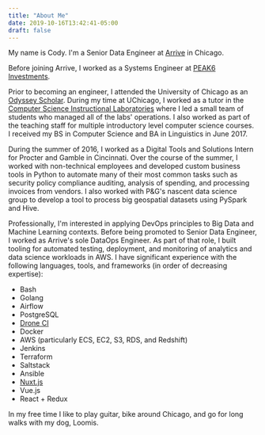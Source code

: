 ```yaml
---
title: "About Me"
date: 2019-10-16T13:42:41-05:00
draft: false
---
```

My name is Cody. I'm a Senior Data Engineer at [Arrive](https://www.arrive.com/) in Chicago.

Before joining Arrive, I worked as a Systems Engineer at [PEAK6 Investments](https://www.peak6.com/).

Prior to becoming an engineer, I attended the University of Chicago as an  [Odyssey Scholar](https://odyssey.uchicago.edu/). During my time at UChicago, I worked as a tutor in the [Computer Science Instructional Laboratories](https://csil.cs.uchicago.edu/) where I led a small team of students who managed all of the labs' operations. I also worked as part of the teaching staff for multiple introductory level computer science courses. I received my BS in Computer Science and BA in Linguistics in June 2017.

During the summer of 2016, I worked as a Digital Tools and Solutions Intern for Procter and Gamble in Cincinnati. Over the course of the summer, I worked with non-technical employees and developed custom business tools in Python to automate many of their most common tasks such as security policy compliance auditing, analysis of spending, and processing invoices from vendors. I also worked with P&G's nascent data science group to develop a tool to process big geospatial datasets using PySpark and Hive.

Professionally, I'm interested in applying DevOps principles to Big Data and Machine Learning contexts. Before being promoted to Senior Data Engineer, I worked as Arrive's sole DataOps Engineer. As part of that role, I built tooling for automated testing, deployment, and monitoring of analytics and data science workloads in AWS. I have significant experience with the following languages, tools, and frameworks (in order of decreasing expertise):

- Bash
- Golang
- Airflow
- PostgreSQL
- [Drone CI](https://drone.io/)
- Docker
- AWS (particularly ECS, EC2, S3, RDS, and Redshift)
- Jenkins
- Terraform
- Saltstack
- Ansible
- [Nuxt.js](https://nuxtjs.org/)
- Vue.js
- React + Redux

In my free time I like to play guitar, bike around Chicago, and go for long walks with my dog, Loomis.
